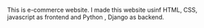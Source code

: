 This is e-commerce website. I made this website usinf HTML, CSS, javascript as frontend and Python , Django as backend.
